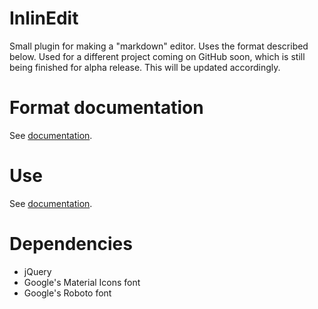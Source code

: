 # InlinEdit

Small plugin for making a "markdown" editor. Uses the format described below. Used for a different project coming on GitHub soon, which is still being finished for alpha release. This will be updated accordingly.

# Format documentation

See [documentation](documentation.html#format).

# Use

See [documentation](documentation.html#plugin).

# Dependencies

* jQuery
* Google's Material Icons font
* Google's Roboto font
